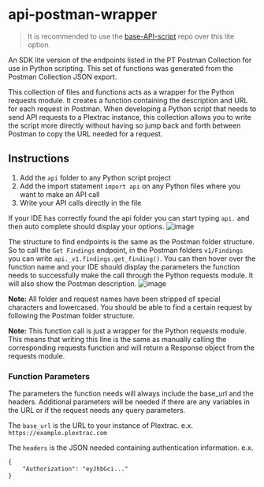 # api-postman-wrapper
> It is recommended to use the [base-API-script](https://github.com/PlexTrac-Labs/base-API-script) repo over this lite option.

An SDK lite version of the endpoints listed in the PT Postman Collection for use in Python scripting. This set of functions was generated from the Postman Collection JSON export.

This collection of files and functions acts as a wrapper for the Python requests module. It creates a function containing the description and URL for each request in Postman. When developing a Python script that needs to send API requests to a Plextrac instance, this collection allows you to write the script more directly without having so jump back and forth between Postman to copy the URL needed for a request.

## Instructions
1. Add the `api` folder to any Python script project
2. Add the import statement `import api` on any Python files where you want to make an API call
3. Write your API calls directly in the file

If your IDE has correctly found the api folder you can start typing `api.` and then auto complete should display your options.
![image](https://github.com/PlexTrac-Labs/api-postman-wrapper/assets/88407273/d60d2723-7de3-4216-bcc0-e192e65a3043)


The structure to find endpoints is the same as the Postman folder structure. So to call the `Get Findings` endpoint, in the Postman folders `v1/Findings` you can write `api._v1.findings.get_finding()`. You can then hover over the function name and your IDE should display the parameters the function needs to successfully make the call through the Python requests module. It will also show the Postman description.
![image](https://github.com/PlexTrac-Labs/api-postman-wrapper/assets/88407273/cf59e8d0-04a6-4cd7-be43-664b4d3d74aa)


**Note:** All folder and request names have been stripped of special characters and lowercased. You should be able to find a certain request by following the Postman folder structure.

**Note:** This function call is just a wrapper for the Python requests module. This means that writing this line is the same as manually calling the corresponding requests function and will return a Response object from the requests module.

### Function Parameters
The parameters the function needs will always include the base_url and the headers. Additional parameters will be needed if there are any variables in the URL or if the request needs any query parameters.

The `base_url` is the URL to your instance of Plextrac. e.x. `https://example.plextrac.com`

The `headers` is the JSON needed containing authentication information. e.x.
```
{
    "Authorization": "eyJhbGci..."
}
```
